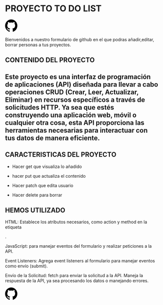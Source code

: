   <h1>PROYECTO TO DO LIST</h1>
 <img src="../public/logogithub.png">

  <p>Bienvenidos a nuestro  formulario  de github en el que podras añadir,editar, borrar personas a tus  proyectos.</p>
  
  <h2>CONTENIDO DEL PROYECTO<H2>
  <p> Este proyecto es una interfaz de programación de aplicaciones (API) diseñada para llevar a cabo operaciones CRUD (Crear, Leer, Actualizar, Eliminar) en recursos específicos a través de solicitudes HTTP. Ya sea que estés construyendo una aplicación web, móvil o cualquier otra cosa, esta API proporciona las herramientas necesarias para interactuar con tus datos de manera eficiente.</p>

  
<h2>CARACTERISTICAS DEL PROYECTO</h2>

* <p>Hacer get que visualiza lo añadido </p>
* <p>hacer put que actualiza el contenido</P>
* <p>Hacer patch que edita usuario </p>
* <p>Hacer delete para borrar</p>

<h2>HEMOS UTILIZADO</h2>
<p>HTML: Establece los atributos necesarios, como action y method en la etiqueta <form>.

JavaScript:  para manejar eventos del formulario y realizar peticiones a la API. 

Event Listeners: Agrega event listeners al formulario para manejar eventos como envío (submit).


Envío de la Solicitud: fetch para enviar la solicitud a la API. Maneja la respuesta de la API, ya sea procesando los datos o manejando errores.</p>


<img src="../public/logoGitHub.png">